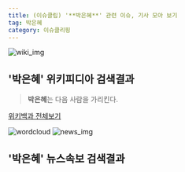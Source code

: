 ```yaml
---
title: (이슈클립) '**박은혜**' 관련 이슈, 기사 모아 보기
tag: 박은혜
category: 이슈클리핑
---
```

![wiki_img](https://user-images.githubusercontent.com/42597476/44503234-41136a80-a6d0-11e8-9071-6fc6418eafe4.png)
## **'**박은혜**'** 위키피디아 검색결과
>**박은혜**는 다음 사람을 가리킨다.

<a href="https://ko.wikipedia.org/wiki/박은혜" target="_blank">위키백과 전체보기</a>

![wordcloud](https://s3.ap-northeast-2.amazonaws.com/lyrics101-wordcloud/2018-09-14-1536908766.png)
![news_img](https://user-images.githubusercontent.com/42597476/44507050-1206f400-a6e4-11e8-8d98-7ffbfebb353f.png)
## **'**박은혜**'** 뉴스속보 검색결과

